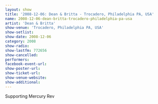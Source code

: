 ```yaml
---
layout: show
title: '2008-12-06: Dean & Britta - Trocadero, Philadelphia PA, USA'
name: 2008-12-06-dean-britta-trocadero-philadelphia-pa-usa
artist: 'Dean & Britta'
show-venue: 'Trocadero, Philadelphia PA, USA'
show-setlist: 
show-date: 2008-12-06
category: 2008
show-radio: 
show-lastfm: 772656
show-cancelled: 
performers: 
facebook-event-url: 
show-poster-url: 
show-ticket-url: 
show-venue-website: 
show-additional: 
---
```


Supporting Mercury Rev